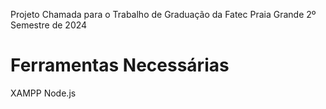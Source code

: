 Projeto Chamada para o Trabalho de Graduação da Fatec Praia Grande 2º Semestre de 2024

<h1>Ferramentas Necessárias</h1>
XAMPP
Node.js
